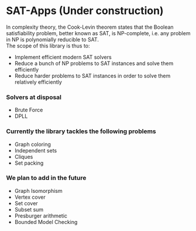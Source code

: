 # SAT-Apps (Under construction)
In complexity theory, the Cook-Levin theorem states that the Boolean
satisfiability problem, better known as SAT, is NP-complete, i.e. any
problem in NP is polynomially reducible to SAT.\
The scope of this library is thus to:
- Implement efficient modern SAT solvers
- Reduce a bunch of NP problems to SAT instances and solve them efficiently
- Reduce harder problems to SAT instances in order to solve them relatively efficiently

### Solvers at disposal
- Brute Force
- DPLL

### Currently the library tackles the following problems
- Graph coloring
- Independent sets
- Cliques
- Set packing

### We plan to add in the future
- Graph Isomorphism
- Vertex cover
- Set cover
- Subset sum
- Presburger arithmetic
- Bounded Model Checking